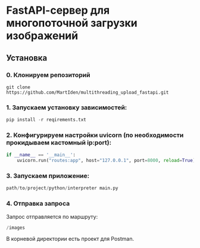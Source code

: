 # FastAPI-cервер для многопоточной загрузки  изображений

## Установка

### 0. Клонируем репозиторий
```
git clone https://github.com/MartIden/multithreading_upload_fastapi.git
```

### 1. Запускаем установку зависимостей: 
```python
pip install -r reqirements.txt
```
### 2. Конфигурируем настройки uvicorn (по необходимости прокидываем кастомный ip:port):
```python
if __name__ == '__main__':
    uvicorn.run("routes:app", host="127.0.0.1", port=8000, reload=True)
```
### 3. Запускаем приложение:
```python
path/to/project/python/interpreter main.py
```
### 4. Отправка запроса
Запрос отправляется по маршруту:
```python
/images
```
В корневой директории есть проект для Postman.
